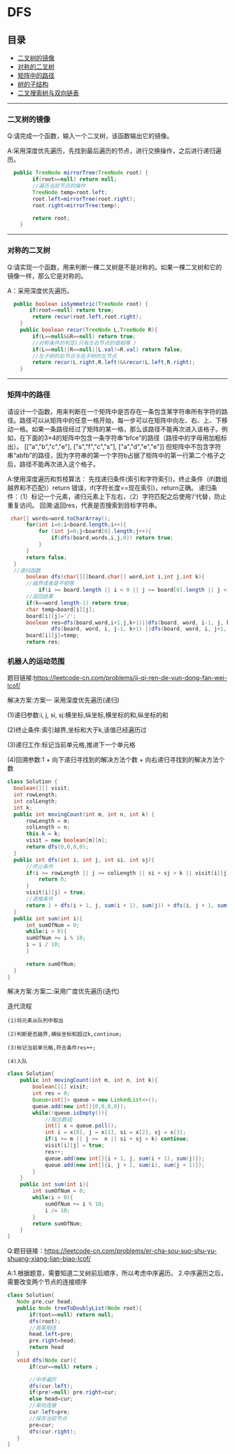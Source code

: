 # DFS

## 目录

* [二叉树的镜像](#二叉树的镜像)
* [对称的二叉树](#对称的二叉树)
* [矩阵中的路径](#矩阵中的路径)
* [树的子结构](#树的子结构)
* [二叉搜索树与双向链表](#二叉搜索树与双向链表)
---
### 二叉树的镜像
Q:请完成一个函数，输入一个二叉树，该函数输出它的镜像。

A:采用深度优先遍历，先找到最后遍历的节点，进行交换操作，之后进行递归遍历。
```java
  public TreeNode mirrorTree(TreeNode root) {
        if(root==null) return null;
        //遍历当前节点的操作
        TreeNode temp=root.left;
        root.left=mirrorTree(root.right);
        root.right=mirrorTree(temp);

        return root;
    }
```
---
### 对称的二叉树
Q:请实现一个函数，用来判断一棵二叉树是不是对称的。如果一棵二叉树和它的镜像一样，那么它是对称的。

A：采用深度优先遍历。
```java
  public boolean isSymmetric(TreeNode root) {
       if(root==null) return true;
        return recur(root.left,root.right);
    }
    public boolean recur(TreeNode L,TreeNode R){
        if(L==null&&R==null) return true;
        //对称条件的判定(只有左右节点的值相等 )
        if(L==null||R==null||L.val!=R.val) return false;
        //左子树的右节点与右子树的左节点
        return recur(L.right,R.left)&&recur(L.left,R.right);
    }    
```
---
### 矩阵中的路径
请设计一个函数，用来判断在一个矩阵中是否存在一条包含某字符串所有字符的路径。路径可以从矩阵中的任意一格开始，每一步可以在矩阵中向左、右、上、下移动一格。如果一条路径经过了矩阵的某一格，那么该路径不能再次进入该格子。例如，在下面的3×4的矩阵中包含一条字符串“bfce”的路径（路径中的字母用加粗标出）。
[["a","b","c","e"],
["s","f","c","s"],
["a","d","e","e"]]
但矩阵中不包含字符串“abfb”的路径，因为字符串的第一个字符b占据了矩阵中的第一行第二个格子之后，路径不能再次进入这个格子。

A:使用深度遍历和剪枝算法：
  先找递归条件(索引和字符索引)，终止条件（if(数组越界和不匹配)）return 错误，if(字符长度==现在索引)，return正确。
  递归条件：（1）标记一个元素，递归元素上下左右，（2）字符匹配之后使用‘/’代替，防止重复访问。
  回溯:返回res，代表是否搜索到目标字符串。
  ```java
   char[] words=word.toCharArray();
        for(int i=0;i<board.length;i++){
            for (int j=0;j<board[0].length;j++){
                if(dfs(board,words,i,j,0)) return true;
            }
        }
        return false;
    }
    //递归函数
        boolean dfs(char[][]board,char[] word,int i,int j,int k){
        //越界或者是不相等
            if(i >= board.length || i < 0 || j >= board[0].length || j < 0 || board[i][j] != word[k]) return false;
        //返回结果
        if(k==word.length-1) return true;
        char temp=board[i][j];
        board[i][j]='/';
        boolean res=dfs(board,word,i+1,j,k+1)||dfs(board, word, i-1, j, k+1)||
                dfs(board, word, i, j-1, k+1) ||dfs(board, word, i, j+1, k+1);
        board[i][j]=temp;
        return res;

  ```
  
### 机器人的运动范围

题目链接:https://leetcode-cn.com/problems/ji-qi-ren-de-yun-dong-fan-wei-lcof/

解决方案:方案一 采用深度优先遍历(递归)

  (1)递归参数:i, j, si, sj:横坐标,纵坐标,横坐标的和,纵坐标的和
  
  (2)终止条件:索引越界,坐标和大于k,该值已经遍历过
  
  (3)递归工作:标记当前单元格,推进下一个单元格
  
  (4)回溯参数:1 + 向下递归寻找到的解决方法个数 + 向右递归寻找到的解决方法个数
  
  ```java
  class Solution {
    boolean[][] visit;
    int rowLength;
    int colLength;
    int k;
    public int movingCount(int m, int n, int k) {
        rowLength = m;
        colLength = n;
        this.k = k;
        visit = new boolean[m][n];
        return dfs(0,0,0,0);
    }
    public int dfs(int i, int j, int si, int sj){
        //终止条件
        if(i >= rowLength || j >= colLength || si + sj > k || visit[i][j]){
            return 0;
        }
        visit[i][j] = true;
        //递推条件
        return 1 + dfs(i + 1, j, sum(i + 1), sum(j)) + dfs(i, j + 1, sum(i), sum(j + 1));  
    }
    public int sum(int i){
        int sumOfNum = 0;
        while(i > 0){
        sumOfNum += i % 10;
        i = i / 10;
        }
        
        return sumOfNum;
    }
}
  ```
  
解决方案:方案二:采用广度优先遍历(迭代)

  迭代流程
  
    (1)将元素从队列中取出
    
    (2)判断是否越界,横纵坐标和超过k,continue;
    
    (3)标记当前单元格,符合条件res++;
    
    (4)入队

```java
class Solution{
    public int movingCount(int m, int n, int k){
        boolean[][] visit;
        int res = 0;
        Queue<int[]> queue = new LinkedList<>();
        queue.add(new int[]{0,0,0,0});
        while(!queue.isEmpty()){
            //取出数组
            int[] x = queue.poll();
            int i = x[0], j = x[1], si = x[2], sj = x[3];
            if(i >= m || j >=  n || si + sj > k) continue;
            visit[i][j] = true;
            res++;
            queue.add(new int[]{i + 1, j, sum(i + 1), sum(j)});
            queue.add(new int[]{i, j + 1, sum(i), sum(j + 1)}); 
        }
    }
    public int sum(int i){
        int sumOfNum = 0;
        while(i > 0){
            sumOfNum += i % 10;
            i /= 10;
        }
        return sumOfNum;
    }    
}
```
    


  









Q:题目链接：https://leetcode-cn.com/problems/er-cha-sou-suo-shu-yu-shuang-xiang-lian-biao-lcof/
  
A:1.根据题意，需要知道二叉树前后顺序，所以考虑中序遍历。
    2.中序遍历之后，需要改变两个节点的连接顺序
 ```java
 class Solution{
    Node pre,cur head;
    public Node treeToDoublyList(Node root){
        if(toot==null) return null;
        dfs(root);
        //首尾相连
        head.left=pre;
        pre.right=head;
        return head
    }
    void dfs(Node cur){
        if(cur==null) return ;

        //中序遍历
        dfs(cur.left);
        if(pre!=null) pre.right=cur;
        else head=cur;
        //单向连接
        cur.left=pre;
        //保存当前节点
        pre=cur;
        dfs(cur.right);    
    }
}

 ```
  
